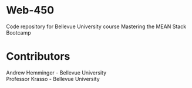 # Web-450
Code repository for Bellevue University course Mastering the MEAN Stack Bootcamp

# Contributors
Andrew Hemminger - Bellevue University
<br>
Professor Krasso - Bellevue University

